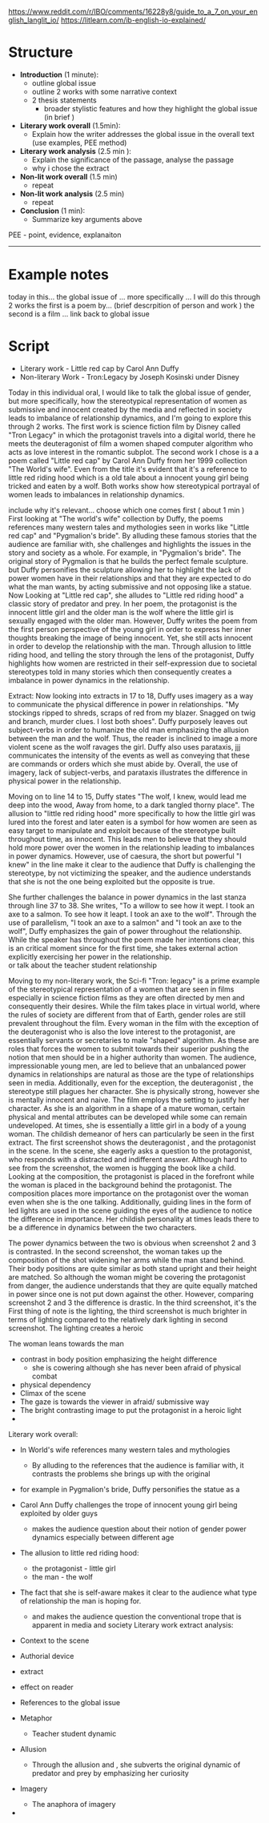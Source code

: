 https://www.reddit.com/r/IBO/comments/16228y8/guide_to_a_7_on_your_english_langlit_io/
https://litlearn.com/ib-english-io-explained/
# Structure
- **Introduction** (1 minute): 
	- outline global issue
	- outline 2 works with some narrative context
	- 2 thesis statements
		- broader stylistic features and how they highlight the global issue (in brief )
- **Literary work overall** (1.5min):
	- Explain how the writer addresses the global issue in the overall text (use examples, PEE method)
- **Literary work analysis** (2.5 min ):
	- Explain the significance of the passage, analyse the passage
	- why i chose the extract
- **Non-lit work overall** (1.5 min)
	- repeat
- **Non-lit work analysis** (2.5 min)
	- repeat
- **Conclusion** (1 min):
	- Summarize key arguments above

PEE - point, evidence, explanaiton

---
# Example notes
today in this...
the global issue of ... more specifically   ...
I will do this through 2 works 
the first is a poem by...  (brief descrpition of person and work ) the second is a film ...
link back to global issue

# Script
- Literary work - Little red cap by Carol Ann Duffy
- Non-literary Work - Tron:Legacy by Joseph Kosinski under Disney

Today in this individual oral, I would like to talk the global issue of gender, but more specifically, how the stereotypical representation of women as submissive and innocent created by the media and reflected in society leads to imbalance of relationship dynamics, and I'm going to explore this through 2 works. 
The first work is science fiction film by Disney called "Tron Legacy" in which the protagonist travels into a digital world, there he meets the deuteragonist of film a women shaped computer algorithm who acts as love interest in the romantic subplot. 
The second work I chose is a a poem called "Little red cap" by Carol Ann Duffy from her 1999 collection  "The World's wife". Even from the title it's evident that it's a reference to little red riding hood which is a old tale about a innocent young girl being tricked and eaten by a wolf. 
Both works show how stereotypical portrayal of women leads to imbalances in relationship dynamics. 

include why it's relevant...
choose which one comes first
( about 1 min )
First looking at "The world's wife" collection by Duffy, the poems references many western tales and mythologies seen in works like "Little red cap" and "Pygmalion's bride". By alluding these famous stories that the audience are familiar with, she challenges and highlights the issues in the story and society as a whole. For example, in "Pygmalion's bride". The original story of Pygmalion is that he builds the perfect female sculpture. but Duffy personifies the sculpture allowing her to highlight the lack of power women have in their relationships and that they are expected to do what the man wants, by acting submissive and not opposing like a statue. Now Looking at "Little red cap", she alludes to "Little red riding hood" a classic story of predator and prey. In her poem, the protagonist is the innocent little girl and the older man is the wolf where the little girl is sexually engaged with the older man. However, Duffy writes the poem from the first person perspective of the young girl in order to express her inner thoughts breaking the image of being innocent.  Yet, she still acts innocent in order to develop the relationship with the man. 
Through allusion to little riding hood, and telling the story through the lens of the protagonist, Duffy highlights how women are restricted in their self-expression due to societal stereotypes told in many stories which then consequently creates a imbalance in power dynamics in the relationship.


Extract:
Now looking into extracts in  17 to 18, Duffy uses imagery as a way to communicate the physical difference in power in relationships. "My stockings ripped to shreds, scraps of red from my blazer. Snagged on twig and branch, murder clues. I lost both shoes".  Duffy purposely leaves out  subject-verbs in order to humanize the old man emphasizing the allusion between the man and the wolf. Thus, the reader is inclined to image a more violent scene as the wolf ravages the girl. Duffy also uses parataxis, jjj communicates the intensity of the events as well as conveying that these are commands or orders which she must abide by. Overall, the use of imagery, lack of subject-verbs, and parataxis illustrates the difference in physical power in the relationship. 

Moving on to line 14 to 15, Duffy states "The wolf, I knew, would lead me deep into the wood, Away from home, to a dark tangled thorny place". The allusion to "little red riding hood" more specifically to how the little girl was lured into the forest and later eaten is a symbol for how women are seen as easy target to manipulate and exploit because of the stereotype built throughout time, as innocent. This leads men to believe that they should hold more power over the women in the relationship leading to imbalances in power dynamics. However, use of caesura, the short but powerful "I knew" in the line make it clear to the audience that Duffy is challenging the stereotype, by not victimizing the speaker, and the audience understands that she is not the one being exploited but the opposite is true. 

She further challenges the balance in power dynamics in the last stanza through line 37 to 38. She writes, "To a willow to see how it wept. I took an axe to a salmon. To see how it leapt. I took an axe to the wolf". Through the use of parallelism, "I took an axe to a salmon" and "I took an axe to the wolf", Duffy emphasizes the gain of power throughout the relationship. While the speaker has throughout the poem made her intentions clear, this is an critical moment since for the first time, she takes external action explicitly exercising her power in the relationship.  
or talk about the teacher student relationship

Moving to my non-literary work, the Sci-fi "Tron: legacy" is a prime example of the stereotypical representation of a women that are seen in films especially in science fiction films as they are often directed by men and consequently their desires. While the film takes place in virtual world, where the rules of society are different from that of Earth, gender roles are still prevalent throughout the film. Every woman in the film with the exception of  the deuteragonist who is also the love interest to the protagonist, are essentially servants or secretaries to male "shaped" algorithm. As these are roles that forces the women to submit towards their superior pushing the notion that men should be in a higher authority than women. The audience, impressionable young men, are led to believe that an unbalanced power dynamics in relationships are natural as those are the type of relationships seen in media. Additionally, even for the exception, the deuteragonist , the stereotype still plagues her character. She is physically strong, however she is mentally innocent and naive. The film employs the setting to justify her character. As she is an algorithm in a shape of a mature woman, certain physical and mental attributes can be developed while some can remain undeveloped. At times, she is essentially a little girl in a body of a young woman. 
The childish demeanor of hers can particularly be seen in the first extract.  The first screenshot shows the deuteragonist , and the protagonist in the scene. In the scene, she eagerly asks a question to the protagonist, who responds with a distracted and indifferent answer. Although hard to see from the screenshot, the women is hugging the book like a child. Looking at the composition, the protagonist is placed in the forefront while the woman is placed in the background behind the protagonist. The composition places more importance on the protagonist over the woman even when she is the one talking. Additionally, guiding lines in the form of led lights are used in the scene guiding the eyes of the audience to notice the difference in importance. Her childish personality at times leads there to be a difference in dynamics between the two characters. 

The power dynamics between the two is obvious when screenshot 2 and 3 is contrasted. In the second screenshot, the woman takes up the composition of the shot widening her arms while the man stand behind.  Their body positions are quite similar as both stand upright and their height are matched. So although the woman might be covering the protagonist from danger, the audience understands that they are quite equally matched in power since one is not put down against the other. However, comparing screenshot 2 and 3 the difference is drastic. In the third screenshot, it's the First thing of note is the lighting, the third screenshot is much brighter in terms of lighting compared to the relatively dark lighting in second screenshot. The lighting creates a heroic 




The woman leans towards the man
- contrast in body position emphasizing the height difference
	- she is cowering although she has never been afraid of physical combat
- physical dependency
- Climax of the scene
- The gaze is towards the viewer in afraid/ submissive way
- The bright contrasting image to put the protagonist in a heroic light
- 



Literary work overall:
- In World's wife references many western tales and mythologies 
	- By alluding to the references that the audience is familiar with, it contrasts the problems she brings up with the original 
- for example in Pygmalion's bride, Duffy personifies the statue as a 
- Carol Ann Duffy challenges the trope of innocent young girl being exploited by older guys 
	- makes the audience question about their notion of gender power dynamics especially between different age
- The allusion to little red riding hood:
	- the protagonist - little girl
	- the man - the wolf 
- The fact that she is self-aware makes it clear to the audience what type of relationship the man is hoping for.
	- and makes the audience question the conventional trope that is apparent in media and society
Literary work extract analysis:
- Context to the scene
- Authorial device
- extract
- effect on reader 
- References to the global issue

- Metaphor
	- Teacher student dynamic
- Allusion
	- Through the allusion and , she subverts the original dynamic of predator and prey by emphasizing her curiosity
- Imagery
	- The anaphora of imagery

- 



